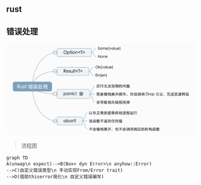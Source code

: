 ## rust

## 错误处理

![](./picture/rust错误处理.png)

> 流程图 

```mermaid
graph TD
A(unwap\n expect)-->B(Box< dyn Error>\n anyhow::Error)
-->C(自定义错误类型\n 手动实现From/Error trait)
-->D(借助thiserror简化\n 自定义错误编写)
```
